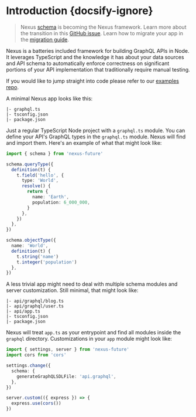 # Introduction {docsify-ignore}

> Nexus [schema](https://github.com/prisma-labs/nexus) is becoming the Nexus framework. Learn more about the transition in this [GitHub issue](https://github.com/prisma-labs/nexus/issues/373). Learn how to migrate your app in the [migration guide](/getting-started/migrate-from-nexus-schema).

Nexus is a batteries included framework for building GraphQL APIs in Node. It leverages TypeScript and the knowledge it has about your data sources and API schema to automatically enforce correctness on significant portions of your API implementation that traditionally require manual testing.

If you would like to jump straight into code please refer to our [examples repo](https://github.com/graphql-nexus/examples).

A minimal Nexus app looks like this:

```
|- graphql.ts
|- tsconfig.json
|- package.json
```

Just a regular TypeScript Node project with a `graphql.ts` module. You can define your API's GraphQL types in the `graphql.ts` module. Nexus will find and import them. Here's an example of what that might look like:

```ts
import { schema } from 'nexus-future'

schema.queryType({
  definition(t) {
    t.field('hello', {
      type: 'World',
      resolve() {
        return {
          name: 'Earth',
          population: 6_000_000,
        }
      },
    })
  },
})

schema.objectType({
  name: 'World',
  definition(t) {
    t.string('name')
    t.integer('population')
  },
})
```

A less trivial app might need to deal with multiple schema modules and server customization. Still minimal, that might look like:

```
|- api/graphql/blog.ts
|- api/graphql/user.ts
|- api/app.ts
|- tsconfig.json
|- package.json
```

Nexus will treat `app.ts` as your entrypoint and find all modules inside the `graphql` directory. Customizations in your `app` module might look like:

```ts
import { settings, server } from 'nexus-future'
import cors from 'cors'

settings.change({
  schema: {
    generateGraphQLSDLFile: 'api.graphql',
  },
})

server.custom(({ express }) => {
  express.use(cors())
})
```
